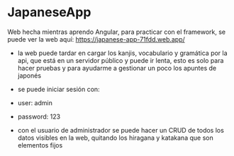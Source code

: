 # JapaneseApp

Web hecha mientras aprendo Angular, para practicar con el framework, se puede ver la web aquí: https://japanese-app-71fdd.web.app/

- la web puede tardar en cargar los kanjis, vocabulario y gramática por la api, que está en un servidor público y puede ir lenta, esto es solo para hacer pruebas y para ayudarme a gestionar un poco los apuntes de japonés
- se puede iniciar sesión con:
- user: admin
- password: 123

- con el usuario de administrador se puede hacer un CRUD de todos los datos visibles en la web, quitando los hiragana y katakana que son elementos fijos

